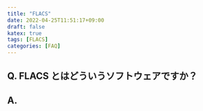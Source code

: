 ```yaml
---
title: "FLACS"
date: 2022-04-25T11:51:17+09:00
draft: false
katex: true
tags: [FLACS]
categories: [FAQ]
---
```


## Q. FLACS とはどういうソフトウェアですか？

## A. 
